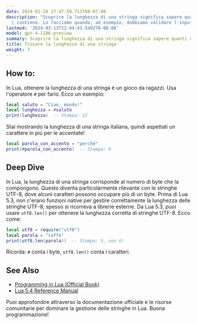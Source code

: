 ```yaml
---
date: 2024-01-20 17:47:59.713760-07:00
description: "Scoprire la lunghezza di una stringa significa sapere quanti caratteri\
  \ contiene. Lo facciamo quando, ad esempio, dobbiamo validare l'input, manipolare\u2026"
lastmod: '2024-03-13T22:44:43.549270-06:00'
model: gpt-4-1106-preview
summary: Scoprire la lunghezza di una stringa significa sapere quanti caratteri contiene.
title: Trovare la lunghezza di una stringa
weight: 7
---
```


## How to:
In Lua, ottenere la lunghezza di una stringa è un gioco da ragazzi. Usa l'operatore `#` per farlo. Ecco un esempio:

```Lua
local saluto = "Ciao, mondo!"
local lunghezza = #saluto
print(lunghezza)  -- Stampa: 12
```

Stai mostrando la lunghezza di una stringa italiana, quindi aspettati un carattere in più per le accentate!

```Lua
local parola_con_accento = "perché"
print(#parola_con_accento)  -- Stampa: 6
```

## Deep Dive
In Lua, la lunghezza di una stringa corrisponde al numero di byte che la compongono. Questo diventa particolarmente rilevante con le stringhe UTF-8, dove alcuni caratteri possono occupare più di un byte. Prima di Lua 5.3, non c'erano funzioni native per gestire correttamente la lunghezza delle stringhe UTF-8, spesso si ricorreva a librerie esterne. Da Lua 5.3, puoi usare `utf8.len()` per ottenere la lunghezza corretta di stringhe UTF-8. Ecco come:

```Lua
local utf8 = require("utf8")
local parola = "caffè"
print(utf8.len(parola))  -- Stampa: 5, non 6!
```

Ricorda: `#` conta i byte, `utf8.len()` conta i caratteri.

## See Also
- [Programming in Lua (Official Book)](https://www.lua.org/pil/contents.html)
- [Lua 5.4 Reference Manual](https://www.lua.org/manual/5.4/)

Puoi approfondire attraverso la documentazione ufficiale e le risorse comunitarie per dominare la gestione delle stringhe in Lua. Buona programmazione!
